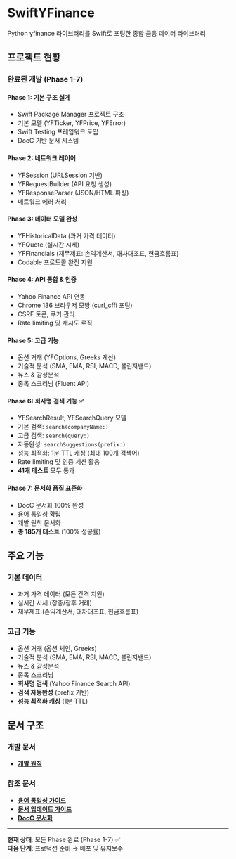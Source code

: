 # SwiftYFinance

Python yfinance 라이브러리를 Swift로 포팅한 종합 금융 데이터 라이브러리

## 프로젝트 현황

### 완료된 개발 (Phase 1-7)

#### Phase 1: 기본 구조 설계
- Swift Package Manager 프로젝트 구조
- 기본 모델 (YFTicker, YFPrice, YFError)
- Swift Testing 프레임워크 도입
- DocC 기반 문서 시스템

#### Phase 2: 네트워크 레이어
- YFSession (URLSession 기반)
- YFRequestBuilder (API 요청 생성)
- YFResponseParser (JSON/HTML 파싱)
- 네트워크 에러 처리

#### Phase 3: 데이터 모델 완성
- YFHistoricalData (과거 가격 데이터)
- YFQuote (실시간 시세)
- YFFinancials (재무제표: 손익계산서, 대차대조표, 현금흐름표)
- Codable 프로토콜 완전 지원

#### Phase 4: API 통합 & 인증
- Yahoo Finance API 연동
- Chrome 136 브라우저 모방 (curl_cffi 포팅)
- CSRF 토큰, 쿠키 관리
- Rate limiting 및 재시도 로직

#### Phase 5: 고급 기능
- 옵션 거래 (YFOptions, Greeks 계산)
- 기술적 분석 (SMA, EMA, RSI, MACD, 볼린저밴드)
- 뉴스 & 감성분석
- 종목 스크리닝 (Fluent API)

#### Phase 6: 회사명 검색 기능 ✅
- YFSearchResult, YFSearchQuery 모델
- 기본 검색: `search(companyName:)` 
- 고급 검색: `search(query:)` 
- 자동완성: `searchSuggestions(prefix:)`
- 성능 최적화: 1분 TTL 캐싱 (최대 100개 검색어)
- Rate limiting 및 인증 세션 활용
- **41개 테스트** 모두 통과

#### Phase 7: 문서화 품질 표준화
- DocC 문서화 100% 완성
- 용어 통일성 확립
- 개발 원칙 문서화
- **총 185개 테스트** (100% 성공률)

## 주요 기능

### 기본 데이터
- 과거 가격 데이터 (모든 간격 지원)
- 실시간 시세 (장중/장후 거래)
- 재무제표 (손익계산서, 대차대조표, 현금흐름표)

### 고급 기능  
- 옵션 거래 (옵션 체인, Greeks)
- 기술적 분석 (SMA, EMA, RSI, MACD, 볼린저밴드)
- 뉴스 & 감성분석
- 종목 스크리닝
- **회사명 검색** (Yahoo Finance Search API)
- **검색 자동완성** (prefix 기반)
- **성능 최적화 캐싱** (1분 TTL)

## 문서 구조

### 개발 문서
- **[개발 원칙](docs/development-principles.md)**

### 참조 문서
- **[용어 통일성 가이드](docs/docc/terminology-guide.md)**
- **[문서 업데이트 가이드](docs/docc/documentation-update-process.md)**
- **[DocC 문서화](docs/docc/docc-documentation.md)**

---

**현재 상태**: 모든 Phase 완료 (Phase 1-7) ✅  
**다음 단계**: 프로덕션 준비 → 배포 및 유지보수